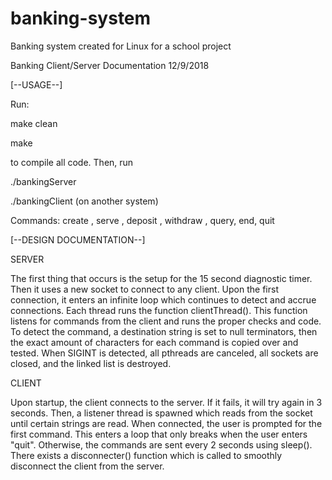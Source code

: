 # banking-system
Banking system created for Linux for a school project

Banking Client/Server Documentation
12/9/2018

[--USAGE--]

Run:

make clean

make

to compile all code. Then, run

./bankingServer <port>
  
./bankingClient <hostname> <port> (on another system)
  
Commands: create <string accountName>, serve <string accountName>, deposit <double amount>,
withdraw <double amount>, query, end, quit


[--DESIGN DOCUMENTATION--]

SERVER

The first thing that occurs is the setup for the 15 second diagnostic timer. Then it uses
a new socket to connect to any client. Upon the first connection, it enters an infinite loop
which continues to detect and accrue connections. Each thread runs the function clientThread().
This function listens for commands from the client and runs the proper checks and code. To
detect the command, a destination string is set to null terminators, then the exact amount
of characters for each command is copied over and tested. When SIGINT is detected, all
pthreads are canceled, all sockets are closed, and the linked list is destroyed.

CLIENT

Upon startup, the client connects to the server. If it fails, it will try again in 3 seconds.
Then, a listener thread is spawned which reads from the socket until certain strings are read.
When connected, the user is prompted for the first command. This enters a loop that only breaks
when the user enters "quit". Otherwise, the commands are sent every 2 seconds using sleep(). 
There exists a disconnecter() function which is called to smoothly disconnect the client from
the server.
